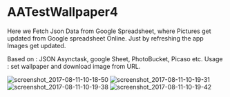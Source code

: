 # AATestWallpaper4

Here we Fetch Json Data from Google Spreadsheet, where Pictures get updated from Google spreadsheet Online.
Just by refreshing the app Images get updated.

Based on : JSON Asynctask, google Sheet, PhotoBucket, Picaso etc.
Usage : set wallpaper and download image from URL.


![screenshot_2017-08-11-10-18-50](https://user-images.githubusercontent.com/25552582/29202241-cf1ac074-7e83-11e7-9c21-b7fee2531347.png)
![screenshot_2017-08-11-10-19-31](https://user-images.githubusercontent.com/25552582/29202243-cf5b19f8-7e83-11e7-887a-8ece9faea642.png)
![screenshot_2017-08-11-10-19-38](https://user-images.githubusercontent.com/25552582/29202242-cf5a656c-7e83-11e7-8188-a0e9596e9f3c.png)
![screenshot_2017-08-11-10-19-42](https://user-images.githubusercontent.com/25552582/29202244-cf9b5202-7e83-11e7-98ad-f5fbbb569cc8.png)
